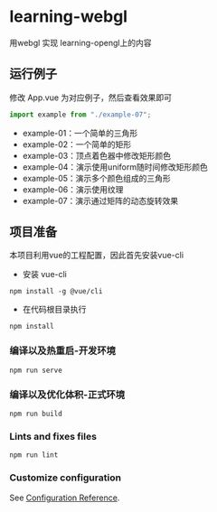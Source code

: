 # learning-webgl
用webgl 实现 learning-opengl上的内容

## 运行例子
修改 App.vue 为对应例子，然后查看效果即可
```javascript
import example from "./example-07";
```
+ example-01：一个简单的三角形
+ example-02：一个简单的矩形
+ example-03：顶点着色器中修改矩形颜色
+ example-04：演示使用uniform随时间修改矩形颜色
+ example-05：演示多个颜色组成的三角形
+ example-06：演示使用纹理
+ example-07：演示通过矩阵的动态旋转效果


## 项目准备
本项目利用vue的工程配置，因此首先安装vue-cli
+ 安装 vue-cli
```
npm install -g @vue/cli
```
+ 在代码根目录执行
```
npm install
```

### 编译以及热重启-开发环境
```
npm run serve
```

### 编译以及优化体积-正式环境
```
npm run build
```

### Lints and fixes files
```
npm run lint
```


### Customize configuration
See [Configuration Reference](https://cli.vuejs.org/config/).
